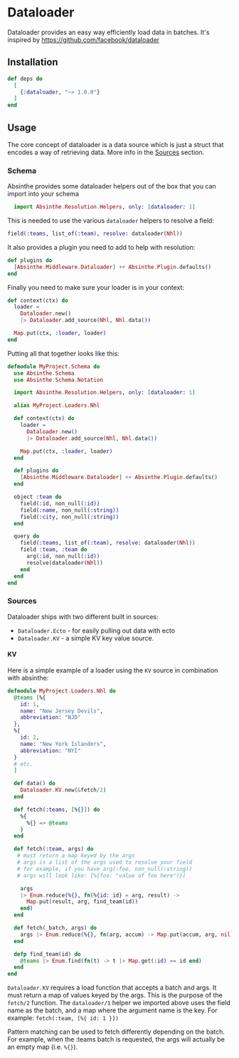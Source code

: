 # Dataloader

Dataloader provides an easy way efficiently load data in batches.
It's inspired by https://github.com/facebook/dataloader

## Installation

```elixir
def deps do
  [
    {:dataloader, "~> 1.0.0"}
  ]
end
```

## Usage

The core concept of dataloader is a data source which is just a struct
that encodes a way of retrieving data. More info in the [Sources](#sources) section.

### Schema

Absinthe provides some dataloader helpers out of the box that you can import into your schema

```elixir
  import Absinthe.Resolution.Helpers, only: [dataloader: 1]
```

This is needed to use the various `dataloader` helpers to resolve a field:

```elixir
field(:teams, list_of(:team), resolve: dataloader(Nhl))
```

It also provides a plugin you need to add to help with resolution:

```elixir
def plugins do
  [Absinthe.Middleware.Dataloader] ++ Absinthe.Plugin.defaults()
end
```

Finally you need to make sure your loader is in your context:

```elixir
def context(ctx) do
  loader =
    Dataloader.new()
    |> Dataloader.add_source(Nhl, Nhl.data())

  Map.put(ctx, :loader, loader)
end
```

Putting all that together looks like this:

```elixir
defmodule MyProject.Schema do
  use Absinthe.Schema
  use Absinthe.Schema.Notation

  import Absinthe.Resolution.Helpers, only: [dataloader: 1]

  alias MyProject.Loaders.Nhl

  def context(ctx) do
    loader =
      Dataloader.new()
      |> Dataloader.add_source(Nhl, Nhl.data())

    Map.put(ctx, :loader, loader)
  end

  def plugins do
    [Absinthe.Middleware.Dataloader] ++ Absinthe.Plugin.defaults()
  end

  object :team do
    field(:id, non_null(:id))
    field(:name, non_null(:string))
    field(:city, non_null(:string))
  end

  query do
    field(:teams, list_of(:team), resolve: dataloader(Nhl))
    field :team, :team do
      arg(:id, non_null(:id))
      resolve(dataloader(Nhl))
    end
  end
end
```

### Sources

Dataloader ships with two different built in sources:

* `Dataloader.Ecto` - for easily pulling out data with ecto
* `Dataloader.KV` - a simple KV key value source.

#### KV

Here is a simple example of a loader using the `KV` source in combination with absinthe:

```elixir
defmodule MyProject.Loaders.Nhl do
  @teams [%{
    id: 1,
    name: "New Jersey Devils",
    abbreviation: "NJD"
  },
  %{
    id: 2,
    name: "New York Islanders",
    abbreviation: "NYI"
  }
  # etc.
  ]

  def data() do
    Dataloader.KV.new(&fetch/2)
  end

  def fetch(:teams, [%{}]) do
    %{
      %{} => @teams
    }
  end

  def fetch(:team, args) do
   # must return a map keyed by the args
   # args is a list of the args used to resolve your field
   # for example, if you have arg(:foo, non_null(:string))
   # args will look like: [%{foo: "value of foo here")}]

    args
    |> Enum.reduce(%{}, fn(%{id: id} = arg, result) ->
      Map.put(result, arg, find_team(id))
    end)
  end

  def fetch(_batch, args) do
    args |> Enum.reduce(%{}, fn(arg, accum) -> Map.put(accum, arg, nil) end)
  end

  defp find_team(id) do
    @teams |> Enum.find(fn(t) -> t |> Map.get(:id) == id end)
  end
end
```

`Dataloader.KV` requires a load function that accepts a batch and args. It must return a map of values keyed by the args.
This is the purpose of the `fetch/2` function. The `dataloader/1` helper we imported above uses the field name as the batch, and a map where the argument name is the key. For example: `fetch(:team, [%{ id: 1 }])`

Pattern matching can be used to fetch differently depending on the batch. For example, when the :teams batch is requested, the args will actually be an empty map (i.e. `%{}`).